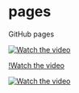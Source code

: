 # pages
GitHub pages

[![Watch the video](https://i.stack.imgur.com/Vp2cE.png)](https://youtu.be/vt5fpE0bzSY)

[!Watch the video](videos/vc5-install-20231128.webm)

[![Watch the video](https://i.stack.imgur.com/Vp2cE.png)](videos/vc5-install-20231128.webm)
